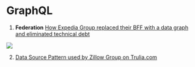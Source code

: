 # GraphQL

1. **Federation** [How Expedia Group replaced their BFF with a data graph and eliminated technical debt](https://blog.apollographql.com/what-i-learned-at-graphql-summit-f61d6fc6680a)

![](https://miro.medium.com/max/1400/0*tFMwtUDJ656B6Riq.png)

2. [Data Source Pattern used by Zillow Group on Trulia.com](https://blog.apollographql.com/what-i-learned-at-graphql-summit-f61d6fc6680a)


